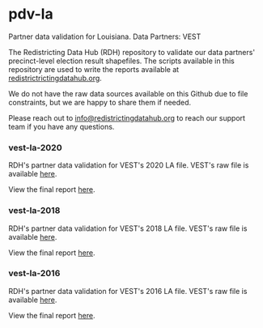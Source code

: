 # pdv-la

Partner data validation for Louisiana. 
Data Partners: VEST 

The Redistricting Data Hub (RDH) repository to validate our data partners' precinct-level election result shapefiles. The scripts available in this repository are used to write the reports available at [redistrictrictingdatahub.org]([https://redistrictingdatahub.org/](https://redistrictingdatahub.org/)). 

We do not have the raw data sources available on this Github due to file constraints, but we are happy to share them if needed. 

Please reach out to info@redistrictingdatahub.org to reach our support team if you have any questions.

### vest-la-2020

RDH's partner data validation for VEST's 2020 LA file. VEST's raw file is available [here](https://dataverse.harvard.edu/file.xhtml?fileId=4773526&version=21.0). 

View the final report [here](https://redistrictingdatahub.org/dataset/vest-2020-louisiana-precinct-and-election-results/).

### vest-la-2018

RDH's partner data validation for VEST's 2018 LA file. VEST's raw file is available [here](https://dataverse.harvard.edu/file.xhtml?persistentId=doi:10.7910/DVN/UBKYRU/AZO4NC&version=48.0). 

View the final report [here](https://redistrictingdatahub.org/dataset/vest-2018-louisiana-precinct-and-election-results/).

### vest-la-2016

RDH's partner data validation for VEST's 2016 LA file. VEST's raw file is available [here](https://dataverse.harvard.edu/file.xhtml?persistentId=doi:10.7910/DVN/NH5S2I/SPVAWI&version=54.0). 

View the final report [here](https://redistrictingdatahub.org/dataset/vest-2016-louisiana-precinct-and-election-results/).







